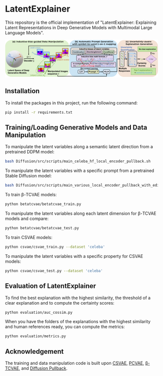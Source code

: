 # LatentExplainer

This repository is the official implementation of "LatentExplainer: Explaining Latent Representations in Deep Generative Models with Multimodal Large Language Models".

<img src="main_figure.png" >

## Installation
To install the packages in this project, run the following command:
```bash
pip install -r requirements.txt
```

## Training/Loading Generative Models and Data Manipulation
To manipulate the latent variables along a semantic latent direction from a pretrained DDPM model:
```bash
bash Diffusion/src/scripts/main_celeba_hf_local_encoder_pullback.sh
```
To manipulate the latent variables with a specific prompt from a pretrained Stable Diffusion model:
```bash
bash Diffusion/src/scripts/main_various_local_encoder_pullback_with_edit_prompt.sh
```
To train β-TCVAE models:
```bash
python betatcvae/betatcvae_train.py 
```
To manipulate the latent variables along each latent dimension for β-TCVAE models and compare:
```bash
python betatcvae/betatcvae_test.py 
```

To train CSVAE models:
```bash
python csvae/csvae_train.py --dataset 'celeba'
```
To manipulate the latent variables with a specific property for CSVAE models:
```bash
python csvae/csvae_test.py --dataset 'celeba'
```



## Evaluation of LatentExplainer
To find the best explanation with the highest similarity, the threshold of a clear explanation and to compute the certainty scores:
```bash
python evaluation/auc_cossim.py 
```
When you have the folders of the explanations with the highest similarity and human references ready, you can compute the metrics:
```bash
python evaluation/metrics.py 
```
## Acknowledgement
The training and data manipulation code is built upon [CSVAE](https://github.com/alexlyzhov/latent-subspaces), [PCVAE](https://github.com/xguo7/PCVAE), [β-TCVAE](https://github.com/rtqichen/beta-tcvae), and [Diffusion Pullback](https://github.com/enkeejunior1/Diffusion-Pullback/tree/main).
